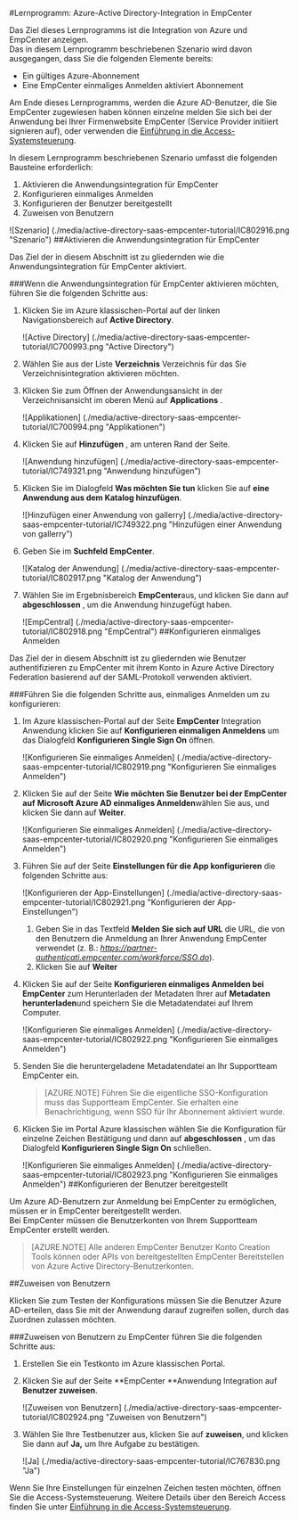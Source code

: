 <properties 
    pageTitle="Lernprogramm: Azure-Active Directory-Integration in EmpCenter | Microsoft Azure" 
    description="Informationen Sie zur Verwendung von EmpCenter mit Azure Active Directory einmaliges Anmelden, automatisierte Bereitstellung und mehr aktivieren!" 
    services="active-directory" 
    authors="jeevansd"  
    documentationCenter="na" 
    manager="femila"/>
<tags 
    ms.service="active-directory" 
    ms.devlang="na" 
    ms.topic="article" 
    ms.tgt_pltfrm="na" 
    ms.workload="identity" 
    ms.date="08/16/2016" 
    ms.author="jeedes" />

#<a name="tutorial-azure-active-directory-integration-with-empcenter"></a>Lernprogramm: Azure-Active Directory-Integration in EmpCenter
  
Das Ziel dieses Lernprogramms ist die Integration von Azure und EmpCenter anzeigen.  
Das in diesem Lernprogramm beschriebenen Szenario wird davon ausgegangen, dass Sie die folgenden Elemente bereits:

-   Ein gültiges Azure-Abonnement
-   Eine EmpCenter einmaliges Anmelden aktiviert Abonnement
  
Am Ende dieses Lernprogramms, werden die Azure AD-Benutzer, die Sie EmpCenter zugewiesen haben können einzelne melden Sie sich bei der Anwendung bei Ihrer Firmenwebsite EmpCenter (Service Provider initiiert signieren auf), oder verwenden die [Einführung in die Access-Systemsteuerung](active-directory-saas-access-panel-introduction.md).
  
In diesem Lernprogramm beschriebenen Szenario umfasst die folgenden Bausteine erforderlich:

1.  Aktivieren die Anwendungsintegration für EmpCenter
2.  Konfigurieren einmaliges Anmelden
3.  Konfigurieren der Benutzer bereitgestellt
4.  Zuweisen von Benutzern

![Szenario] (./media/active-directory-saas-empcenter-tutorial/IC802916.png "Szenario")
##<a name="enabling-the-application-integration-for-empcenter"></a>Aktivieren die Anwendungsintegration für EmpCenter
  
Das Ziel der in diesem Abschnitt ist zu gliedernden wie die Anwendungsintegration für EmpCenter aktiviert.

###<a name="to-enable-the-application-integration-for-empcenter-perform-the-following-steps"></a>Wenn die Anwendungsintegration für EmpCenter aktivieren möchten, führen Sie die folgenden Schritte aus:

1.  Klicken Sie im Azure klassischen-Portal auf der linken Navigationsbereich auf **Active Directory**.

    ![Active Directory] (./media/active-directory-saas-empcenter-tutorial/IC700993.png "Active Directory")

2.  Wählen Sie aus der Liste **Verzeichnis** Verzeichnis für das Sie Verzeichnisintegration aktivieren möchten.

3.  Klicken Sie zum Öffnen der Anwendungsansicht in der Verzeichnisansicht im oberen Menü auf **Applications** .

    ![Applikationen] (./media/active-directory-saas-empcenter-tutorial/IC700994.png "Applikationen")

4.  Klicken Sie auf **Hinzufügen** , am unteren Rand der Seite.

    ![Anwendung hinzufügen] (./media/active-directory-saas-empcenter-tutorial/IC749321.png "Anwendung hinzufügen")

5.  Klicken Sie im Dialogfeld **Was möchten Sie tun** klicken Sie auf **eine Anwendung aus dem Katalog hinzufügen**.

    ![Hinzufügen einer Anwendung von gallerry] (./media/active-directory-saas-empcenter-tutorial/IC749322.png "Hinzufügen einer Anwendung von gallerry")

6.  Geben Sie im **Suchfeld** **EmpCenter**.

    ![Katalog der Anwendung] (./media/active-directory-saas-empcenter-tutorial/IC802917.png "Katalog der Anwendung")

7.  Wählen Sie im Ergebnisbereich **EmpCenter**aus, und klicken Sie dann auf **abgeschlossen** , um die Anwendung hinzugefügt haben.

    ![EmpCentral] (./media/active-directory-saas-empcenter-tutorial/IC802918.png "EmpCentral")
##<a name="configuring-single-sign-on"></a>Konfigurieren einmaliges Anmelden
  
Das Ziel der in diesem Abschnitt ist zu gliedernden wie Benutzer authentifizieren zu EmpCenter mit ihrem Konto in Azure Active Directory Federation basierend auf der SAML-Protokoll verwenden aktiviert.

###<a name="to-configure-single-sign-on-perform-the-following-steps"></a>Führen Sie die folgenden Schritte aus, einmaliges Anmelden um zu konfigurieren:

1.  Im Azure klassischen-Portal auf der Seite **EmpCenter** Integration Anwendung klicken Sie auf **Konfigurieren einmaligen Anmeldens** um das Dialogfeld **Konfigurieren Single Sign On** öffnen.

    ![Konfigurieren Sie einmaliges Anmelden] (./media/active-directory-saas-empcenter-tutorial/IC802919.png "Konfigurieren Sie einmaliges Anmelden")

2.  Klicken Sie auf der Seite **Wie möchten Sie Benutzer bei der EmpCenter auf** **Microsoft Azure AD einmaliges Anmelden**wählen Sie aus, und klicken Sie dann auf **Weiter**.

    ![Konfigurieren Sie einmaliges Anmelden] (./media/active-directory-saas-empcenter-tutorial/IC802920.png "Konfigurieren Sie einmaliges Anmelden")

3.  Führen Sie auf der Seite **Einstellungen für die App konfigurieren** die folgenden Schritte aus:

    ![Konfigurieren der App-Einstellungen] (./media/active-directory-saas-empcenter-tutorial/IC802921.png "Konfigurieren der App-Einstellungen")

    1.  Geben Sie in das Textfeld **Melden Sie sich auf URL** die URL, die von den Benutzern die Anmeldung an Ihrer Anwendung EmpCenter verwendet (z. B.: *https://partner-authenticati.empcenter.com/workforce/SSO.do*).
    2.  Klicken Sie auf **Weiter**

4.  Klicken Sie auf der Seite **Konfigurieren einmaliges Anmelden bei EmpCenter** zum Herunterladen der Metadaten Ihrer auf **Metadaten herunterladen**und speichern Sie die Metadatendatei auf Ihrem Computer.

    ![Konfigurieren Sie einmaliges Anmelden] (./media/active-directory-saas-empcenter-tutorial/IC802922.png "Konfigurieren Sie einmaliges Anmelden")

5.  Senden Sie die heruntergeladene Metadatendatei an Ihr Supportteam EmpCenter ein.

    >[AZURE.NOTE] Führen Sie die eigentliche SSO-Konfiguration muss das Supportteam EmpCenter.
Sie erhalten eine Benachrichtigung, wenn SSO für Ihr Abonnement aktiviert wurde.

6.  Klicken Sie im Portal Azure klassischen wählen Sie die Konfiguration für einzelne Zeichen Bestätigung und dann auf **abgeschlossen** , um das Dialogfeld **Konfigurieren Single Sign On** schließen.

    ![Konfigurieren Sie einmaliges Anmelden] (./media/active-directory-saas-empcenter-tutorial/IC802923.png "Konfigurieren Sie einmaliges Anmelden")
##<a name="configuring-user-provisioning"></a>Konfigurieren der Benutzer bereitgestellt
  
Um Azure AD-Benutzern zur Anmeldung bei EmpCenter zu ermöglichen, müssen er in EmpCenter bereitgestellt werden.  
Bei EmpCenter müssen die Benutzerkonten von Ihrem Supportteam EmpCenter erstellt werden.

>[AZURE.NOTE] Alle anderen EmpCenter Benutzer Konto Creation Tools können oder APIs von bereitgestellten EmpCenter Bereitstellen von Azure Active Directory-Benutzerkonten.

##<a name="assigning-users"></a>Zuweisen von Benutzern
  
Klicken Sie zum Testen der Konfigurations müssen Sie die Benutzer Azure AD-erteilen, dass Sie mit der Anwendung darauf zugreifen sollen, durch das Zuordnen zulassen möchten.

###<a name="to-assign-users-to-empcenter-perform-the-following-steps"></a>Zuweisen von Benutzern zu EmpCenter führen Sie die folgenden Schritte aus:

1.  Erstellen Sie ein Testkonto im Azure klassischen Portal.

2.  Klicken Sie auf der Seite **EmpCenter **Anwendung Integration auf **Benutzer zuweisen**.

    ![Zuweisen von Benutzern] (./media/active-directory-saas-empcenter-tutorial/IC802924.png "Zuweisen von Benutzern")

3.  Wählen Sie Ihre Testbenutzer aus, klicken Sie auf **zuweisen**, und klicken Sie dann auf **Ja,** um Ihre Aufgabe zu bestätigen.

    ![Ja] (./media/active-directory-saas-empcenter-tutorial/IC767830.png "Ja")
  
Wenn Sie Ihre Einstellungen für einzelnen Zeichen testen möchten, öffnen Sie die Access-Systemsteuerung. Weitere Details über den Bereich Access finden Sie unter [Einführung in die Access-Systemsteuerung](active-directory-saas-access-panel-introduction.md).